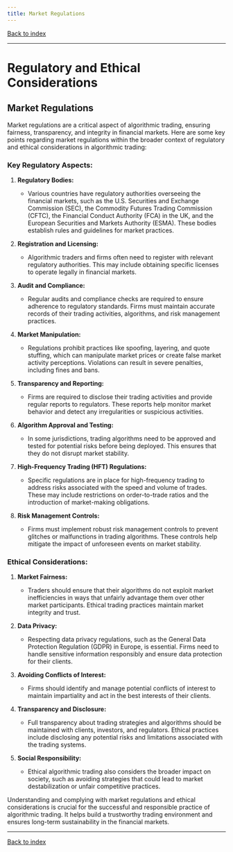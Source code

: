 ```yaml
---
title: Market Regulations
---
```


[Back to index](index.html)

---
# Regulatory and Ethical Considerations
## Market Regulations

Market regulations are a critical aspect of algorithmic trading, ensuring fairness, transparency, and integrity in financial markets. Here are some key points regarding market regulations within the broader context of regulatory and ethical considerations in algorithmic trading:

### Key Regulatory Aspects:

1. **Regulatory Bodies:**
   - Various countries have regulatory authorities overseeing the financial markets, such as the U.S. Securities and Exchange Commission (SEC), the Commodity Futures Trading Commission (CFTC), the Financial Conduct Authority (FCA) in the UK, and the European Securities and Markets Authority (ESMA). These bodies establish rules and guidelines for market practices.

2. **Registration and Licensing:**
   - Algorithmic traders and firms often need to register with relevant regulatory authorities. This may include obtaining specific licenses to operate legally in financial markets.

3. **Audit and Compliance:**
   - Regular audits and compliance checks are required to ensure adherence to regulatory standards. Firms must maintain accurate records of their trading activities, algorithms, and risk management practices.

4. **Market Manipulation:**
   - Regulations prohibit practices like spoofing, layering, and quote stuffing, which can manipulate market prices or create false market activity perceptions. Violations can result in severe penalties, including fines and bans.

5. **Transparency and Reporting:**
   - Firms are required to disclose their trading activities and provide regular reports to regulators. These reports help monitor market behavior and detect any irregularities or suspicious activities.

6. **Algorithm Approval and Testing:**
   - In some jurisdictions, trading algorithms need to be approved and tested for potential risks before being deployed. This ensures that they do not disrupt market stability.

7. **High-Frequency Trading (HFT) Regulations:**
   - Specific regulations are in place for high-frequency trading to address risks associated with the speed and volume of trades. These may include restrictions on order-to-trade ratios and the introduction of market-making obligations.

8. **Risk Management Controls:**
   - Firms must implement robust risk management controls to prevent glitches or malfunctions in trading algorithms. These controls help mitigate the impact of unforeseen events on market stability.

### Ethical Considerations:

1. **Market Fairness:**
   - Traders should ensure that their algorithms do not exploit market inefficiencies in ways that unfairly advantage them over other market participants. Ethical trading practices maintain market integrity and trust.

2. **Data Privacy:**
   - Respecting data privacy regulations, such as the General Data Protection Regulation (GDPR) in Europe, is essential. Firms need to handle sensitive information responsibly and ensure data protection for their clients.

3. **Avoiding Conflicts of Interest:**
   - Firms should identify and manage potential conflicts of interest to maintain impartiality and act in the best interests of their clients.

4. **Transparency and Disclosure:**
   - Full transparency about trading strategies and algorithms should be maintained with clients, investors, and regulators. Ethical practices include disclosing any potential risks and limitations associated with the trading systems.

5. **Social Responsibility:**
   - Ethical algorithmic trading also considers the broader impact on society, such as avoiding strategies that could lead to market destabilization or unfair competitive practices.

Understanding and complying with market regulations and ethical considerations is crucial for the successful and responsible practice of algorithmic trading. It helps build a trustworthy trading environment and ensures long-term sustainability in the financial markets.

---
[Back to index](index.html)
